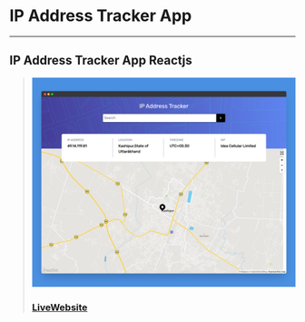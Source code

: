 # IP Address Tracker App
---
IP Address Tracker App Reactjs 
---
> ![Website](public/screenshotapp.png)
> ### [LiveWebsite]("https://ipaddresstracker-react.netlify.app/")

